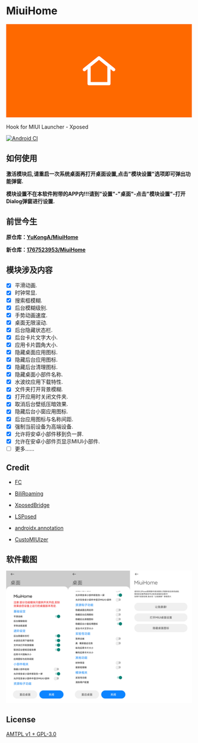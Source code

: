 # MiuiHome

![Launcher](https://github.com/1767523953/MiuiHome/blob/main/Pic/Launcher.png)

Hook for MIUI Launcher - Xposed

[![Android CI](https://github.com/1767523953/MiuiHome/actions/workflows/main.yml/badge.svg)](https://github.com/1767523953/MiuiHome/actions/workflows/main.yml)

## 如何使用

__激活模块后,请重启一次系统桌面再打开桌面设置,点击"模块设置"选项即可弹出功能弹窗.__

__模块设置不在本软件附带的APP内!!!请到"设置"-"桌面"-点击"模块设置"-打开Dialog弹窗进行设置.__

## 前世今生

__原仓库：[YuKongA/MiuiHome](https://github.com/YuKongA/MiuiHome)__

__新仓库：[1767523953/MiuiHome](https://github.com/1767523953/MiuiHome)__

## 模块涉及内容

- [x] 平滑动画.
- [x] 时钟常显.
- [x] 搜索框模糊.
- [x] 后台模糊级别.
- [x] 手势动画速度.
- [x] 桌面无限滚动.
- [x] 后台隐藏状态栏.
- [x] 后台卡片文字大小.
- [x] 应用卡片圆角大小.
- [x] 隐藏桌面应用图标.
- [x] 隐藏后台应用图标.
- [x] 隐藏后台清理图标.
- [x] 隐藏桌面小部件名称.
- [x] 水波纹应用下载特性.
- [x] 文件夹打开背景模糊.
- [x] 打开应用时关闭文件夹.
- [x] 取消后台壁纸压暗效果.
- [x] 隐藏后台小窗应用图标.
- [x] 后台应用图标与名称间距.
- [x] 强制当前设备为高端设备.
- [x] 允许将安卓小部件移到负一屏.
- [x] 允许在安卓小部件页显示MIUI小部件.
- [ ] 更多......

## Credit

- [FC](https://github.com/ejiaogl/FuckCoolapk)

- [BiliRoaming](https://github.com/yujincheng08/BiliRoaming/blob/master/LICENSE)

- [XposedBridge](https://github.com/rovo89/XposedBridge)

- [LSPosed](https://github.com/LSPosed/LSPosed)

- [androidx.annotation](https://android.googlesource.com/platform/frameworks/support/+/androidx-master-dev/annotation/annotation/)

- [CustoMIUIzer](https://code.highspec.ru/Mikanoshi/CustoMIUIzer/)

## 软件截图

![Screenshot](https://github.com/1767523953/MiuiHome/blob/main/Pic/Screenshot.png)

## License

[AMTPL v1 + GPL-3.0](LICENSE)
